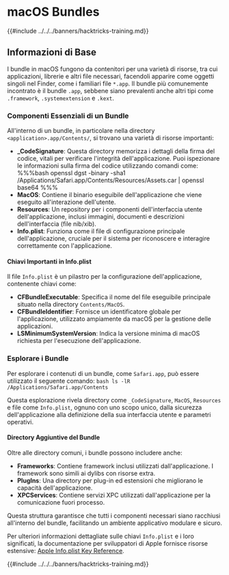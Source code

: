 # macOS Bundles

{{#include ../../../banners/hacktricks-training.md}}

## Informazioni di Base

I bundle in macOS fungono da contenitori per una varietà di risorse, tra cui applicazioni, librerie e altri file necessari, facendoli apparire come oggetti singoli nel Finder, come i familiari file `*.app`. Il bundle più comunemente incontrato è il bundle `.app`, sebbene siano prevalenti anche altri tipi come `.framework`, `.systemextension` e `.kext`.

### Componenti Essenziali di un Bundle

All'interno di un bundle, in particolare nella directory `<application>.app/Contents/`, si trovano una varietà di risorse importanti:

- **\_CodeSignature**: Questa directory memorizza i dettagli della firma del codice, vitali per verificare l'integrità dell'applicazione. Puoi ispezionare le informazioni sulla firma del codice utilizzando comandi come: %%%bash openssl dgst -binary -sha1 /Applications/Safari.app/Contents/Resources/Assets.car | openssl base64 %%%
- **MacOS**: Contiene il binario eseguibile dell'applicazione che viene eseguito all'interazione dell'utente.
- **Resources**: Un repository per i componenti dell'interfaccia utente dell'applicazione, inclusi immagini, documenti e descrizioni dell'interfaccia (file nib/xib).
- **Info.plist**: Funziona come il file di configurazione principale dell'applicazione, cruciale per il sistema per riconoscere e interagire correttamente con l'applicazione.

#### Chiavi Importanti in Info.plist

Il file `Info.plist` è un pilastro per la configurazione dell'applicazione, contenente chiavi come:

- **CFBundleExecutable**: Specifica il nome del file eseguibile principale situato nella directory `Contents/MacOS`.
- **CFBundleIdentifier**: Fornisce un identificatore globale per l'applicazione, utilizzato ampiamente da macOS per la gestione delle applicazioni.
- **LSMinimumSystemVersion**: Indica la versione minima di macOS richiesta per l'esecuzione dell'applicazione.

### Esplorare i Bundle

Per esplorare i contenuti di un bundle, come `Safari.app`, può essere utilizzato il seguente comando: `bash ls -lR /Applications/Safari.app/Contents`

Questa esplorazione rivela directory come `_CodeSignature`, `MacOS`, `Resources` e file come `Info.plist`, ognuno con uno scopo unico, dalla sicurezza dell'applicazione alla definizione della sua interfaccia utente e parametri operativi.

#### Directory Aggiuntive del Bundle

Oltre alle directory comuni, i bundle possono includere anche:

- **Frameworks**: Contiene framework inclusi utilizzati dall'applicazione. I framework sono simili ai dylibs con risorse extra.
- **PlugIns**: Una directory per plug-in ed estensioni che migliorano le capacità dell'applicazione.
- **XPCServices**: Contiene servizi XPC utilizzati dall'applicazione per la comunicazione fuori processo.

Questa struttura garantisce che tutti i componenti necessari siano racchiusi all'interno del bundle, facilitando un ambiente applicativo modulare e sicuro.

Per ulteriori informazioni dettagliate sulle chiavi `Info.plist` e i loro significati, la documentazione per sviluppatori di Apple fornisce risorse estensive: [Apple Info.plist Key Reference](https://developer.apple.com/library/archive/documentation/General/Reference/InfoPlistKeyReference/Introduction/Introduction.html).

{{#include ../../../banners/hacktricks-training.md}}
